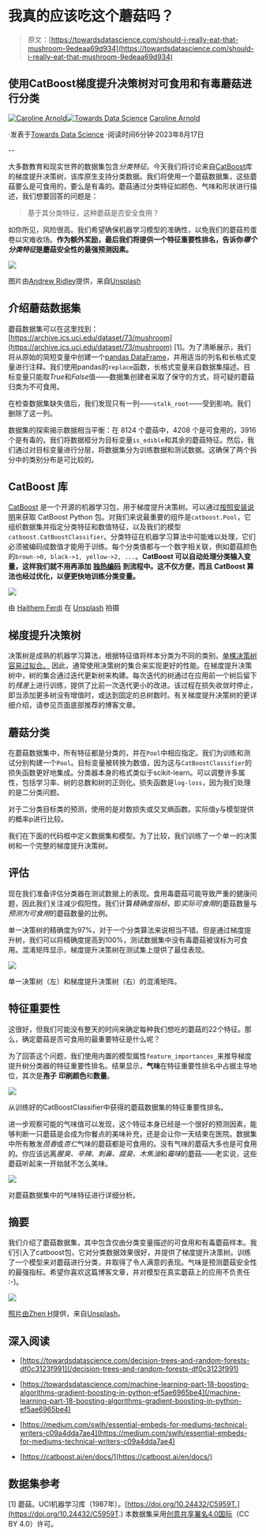 # 我真的应该吃这个蘑菇吗？

> 原文：[https://towardsdatascience.com/should-i-really-eat-that-mushroom-9edeaa69d934](https://towardsdatascience.com/should-i-really-eat-that-mushroom-9edeaa69d934)

## 使用CatBoost梯度提升决策树对可食用和有毒蘑菇进行分类

[](https://medium.com/@caroline.arnold_63207?source=post_page-----9edeaa69d934--------------------------------)[![Caroline Arnold](../Images/2560e106ba9deda7889c7d253792d814.png)](https://medium.com/@caroline.arnold_63207?source=post_page-----9edeaa69d934--------------------------------)[](https://towardsdatascience.com/?source=post_page-----9edeaa69d934--------------------------------)[![Towards Data Science](../Images/a6ff2676ffcc0c7aad8aaf1d79379785.png)](https://towardsdatascience.com/?source=post_page-----9edeaa69d934--------------------------------) [Caroline Arnold](https://medium.com/@caroline.arnold_63207?source=post_page-----9edeaa69d934--------------------------------)

·发表于[Towards Data Science](https://towardsdatascience.com/?source=post_page-----9edeaa69d934--------------------------------) ·阅读时间6分钟·2023年8月17日

--

大多数教育和现实世界的数据集包含*分类特征*。今天我们将讨论来自[CatBoost](https://catboost.ai)库的梯度提升决策树，该库原生支持分类数据。我们将使用一个蘑菇数据集，这些蘑菇要么是可食用的，要么是有毒的。蘑菇通过分类特征如颜色、气味和形状进行描述，我们想要回答的问题是：

> 基于其分类特征，这种蘑菇是否安全食用？

如你所见，风险很高。我们希望确保机器学习模型的准确性，以免我们的蘑菇煎蛋卷以灾难收场。**作为额外奖励，最后我们将提供一个特征重要性排名，告诉你*哪个分类特征*是蘑菇安全性的最强预测因素。**

![](../Images/9cdc72d1005c4c8a46835b140da5f21e.png)

图片由[Andrew Ridley](https://unsplash.com/@aridley88?utm_source=medium&utm_medium=referral)提供，来自[Unsplash](https://unsplash.com/?utm_source=medium&utm_medium=referral)

## 介绍蘑菇数据集

蘑菇数据集可以在这里找到：[https://archive.ics.uci.edu/dataset/73/mushroom](https://archive.ics.uci.edu/dataset/73/mushroom) [1]。为了清晰展示，我们将从原始的简短变量中创建一个[pandas DataFrame](https://pandas.pydata.org/docs/reference/api/pandas.DataFrame.html)，并用适当的列名和长格式变量进行注释。我们使用pandas的`replace`函数，长格式变量来自数据集描述。目标变量只能取*True*和*False*值——数据集创建者采取了保守的方式，将可疑的蘑菇归类为不可食用。

在检查数据集缺失值后，我们发现只有一列——`stalk_root`——受到影响。我们删除了这一列。

数据集的探索揭示数据相当平衡：在 8124 个蘑菇中，4208 个是可食用的，3916 个是有毒的。我们将数据框分为目标变量`is_edible`和其余的蘑菇特征。然后，我们通过对目标变量进行分层，将数据集分为训练数据和测试数据。这确保了两个拆分中的类别分布是可比较的。

## CatBoost 库

[CatBoost](https://catboost.ai/en/docs/) 是一个开源的机器学习包，用于梯度提升决策树。可以通过[按照安装说明](https://catboost.ai/en/docs/concepts/python-installation)来获取 CatBoost Python 包。对我们来说最重要的组件是`catboost.Pool`，它组织数据集并指定分类特征和数值特征，以及我们的模型`catboost.CatBoostClassifier`。分类特征在机器学习算法中可能难以处理，它们必须被编码成数值才能用于训练。每个分类值都与一个数字相关联，例如蘑菇颜色的`brown->0, black->1, yellow->2, ...`。**CatBoost 可以自动处理分类输入变量，这样我们就不用再添加** [**独热编码**](https://scikit-learn.org/stable/modules/generated/sklearn.preprocessing.OneHotEncoder.html#sklearn.preprocessing.OneHotEncoder) **到流程中。这不仅方便，而且 CatBoost 算法也经过优化，以便更快地训练分类变量。**

![](../Images/d9ccfa30ef98feeaa0672670601b8ba4.png)

由 [Haithem Ferdi](https://unsplash.com/@haithemfrd_off?utm_source=medium&utm_medium=referral) 在 [Unsplash](https://unsplash.com/?utm_source=medium&utm_medium=referral) 拍摄

## 梯度提升决策树

决策树是成熟的机器学习算法，根据特征值将样本分类为不同的类别。[单棵决策树容易过拟合。](/decision-trees-and-random-forests-df0c3123f991) 因此，通常使用决策树的集合来实现更好的性能。在梯度提升决策树中，树的集合通过迭代更新树来构建。每次迭代的树通过在应用前一个树后留下的*残差*上进行训练，提供了比前一次迭代更小的改进。该过程在损失收敛时停止，即当添加更多树没有增值时，或达到固定的总树数时。有关梯度提升决策树的更详细介绍，请参见页面底部推荐的博客文章。

## 蘑菇分类

在蘑菇数据集中，所有特征都是分类的，并在`Pool`中相应指定。我们为训练和测试分别构建一个`Pool`。目标变量被转换为数值，因为这与`CatBoostClassifier`的损失函数更好地集成。分类器本身的格式类似于scikit-learn。可以调整许多属性，包括学习率、树的总数和树的正则化。损失函数是`log-loss`，因为我们处理的是二分类问题。

对于二分类目标类的预测，使用的是对数损失或交叉熵函数。实际值y与模型提供的概率p进行比较。

我们在下面的代码框中定义数据集和模型。为了比较，我们训练了一个单一的决策树和一个完整的梯度提升决策树。

## 评估

现在我们准备评估分类器在测试数据上的表现。食用毒蘑菇可能导致严重的健康问题，因此我们关注减少假阳性。我们计算*精确度指标*，即*实际可食用*的蘑菇数量与*预测为可食用*的蘑菇数量的比例。

单一决策树的精确度为97%，对于一个分类算法来说相当不错。但是通过梯度提升树，我们可以将精确度提高到100%，测试数据集中没有毒蘑菇被误标为可食用。混淆矩阵显示，梯度提升决策树在测试集上提供了最佳表现。

![](../Images/60d9f5dcb042bc0944ace08142073c87.png)

单一决策树（左）和梯度提升决策树（右）的混淆矩阵。

## 特征重要性

这很好，但我们可能没有整天的时间来确定每种我们想吃的蘑菇的22个特征。那么，确定蘑菇是否可食用的最重要特征是什么呢？

为了回答这个问题，我们使用内置的模型属性`feature_importances_`来推导梯度提升树分类器的特征重要性排名。结果显示，**气味**在特征重要性排名中占据主导地位，其次是**孢子** **印刷颜色**和**数量**。

![](../Images/9b3141240daddb3f8c64b2e366ef45b3.png)

从训练好的CatBoostClassifier中获得的蘑菇数据集的特征重要性排名。

进一步观察可能的气味值可以发现，这个特征本身已经是一个很好的预测因素，能够判断一只蘑菇是会成为你餐点的美味补充，还是会让你一天结束在医院。数据集中所有散发*茴香*或*杏仁*气味的蘑菇都是可食用的。没有气味的蘑菇大多也是可食用的。你应该远离*腥臭、辛辣、刺鼻、腐臭、木焦油*和*霉味*的蘑菇——老实说，这些蘑菇听起来一开始就不怎么美味。

![](../Images/342280e37604d4a5a860543fce141109.png)

对蘑菇数据集中的气味特征进行详细分析。

## 摘要

我们介绍了蘑菇数据集，其中包含仅由分类变量描述的可食用和有毒蘑菇样本。我们引入了catboost包，它对分类数据效果很好，并提供了梯度提升决策树。训练了一个模型来对蘑菇进行分类，并取得了令人满意的表现。气味是预测蘑菇安全性的最强指标。希望你喜欢这篇博客文章，并对模型在真实蘑菇上的应用不负责任 :-)。

![](../Images/b4c3717d6a8fcbe8bfb9ba972d530879.png)

[照片由Zhen H](https://unsplash.com/@zhenh2424?utm_source=medium&utm_medium=referral)提供，来自[Unsplash](https://unsplash.com/?utm_source=medium&utm_medium=referral)。

## 深入阅读

+   [https://towardsdatascience.com/decision-trees-and-random-forests-df0c3123f991](/decision-trees-and-random-forests-df0c3123f991)

+   [https://towardsdatascience.com/machine-learning-part-18-boosting-algorithms-gradient-boosting-in-python-ef5ae6965be4](/machine-learning-part-18-boosting-algorithms-gradient-boosting-in-python-ef5ae6965be4)

+   [https://medium.com/swlh/essential-embeds-for-mediums-technical-writers-c09a4dda7ae4](https://medium.com/swlh/essential-embeds-for-mediums-technical-writers-c09a4dda7ae4)

+   [https://catboost.ai/en/docs/](https://catboost.ai/en/docs/)

## 数据集参考

[1] 蘑菇。UCI机器学习库（1987年）。[https://doi.org/10.24432/C5959T.](https://doi.org/10.24432/C5959T.) 本数据集采用[创意共享署名4.0国际](https://creativecommons.org/licenses/by/4.0/legalcode)（CC BY 4.0）许可。
